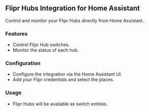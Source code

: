## Flipr Hubs Integration for Home Assistant

Control and monitor your Flipr Hubs directly from Home Assistant.

### Features
- Control Flipr Hub switches.
- Monitor the status of each hub.

### Configuration
- Configure the integration via the Home Assistant UI.
- Add your Flipr credentials and select the places.

### Usage
- Flipr Hubs will be available as switch entities.